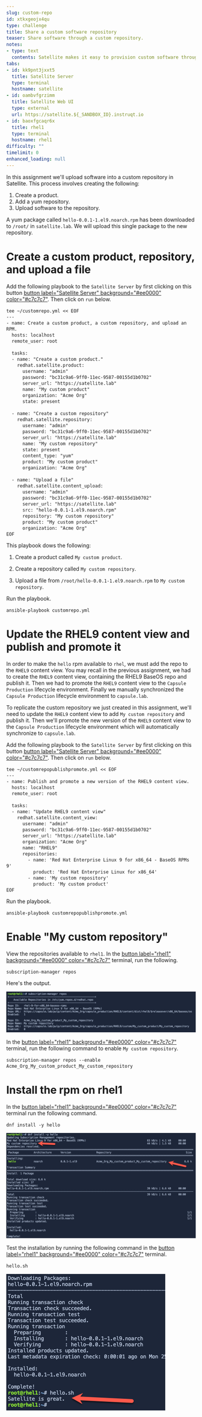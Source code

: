 ```yaml
---
slug: custom-repo
id: xtkxgeojx4qu
type: challenge
title: Share a custom software repository
teaser: Share software through a custom repository.
notes:
- type: text
  contents: Satellite makes it easy to provision custom software through custom repositories.
tabs:
- id: kk9pnt3jxxt5
  title: Satellite Server
  type: terminal
  hostname: satellite
- id: oambvfgrzimm
  title: Satellite Web UI
  type: external
  url: https://satellite.${_SANDBOX_ID}.instruqt.io
- id: baoxfgcaqr6x
  title: rhel1
  type: terminal
  hostname: rhel1
difficulty: ""
timelimit: 0
enhanced_loading: null
---
```


In this assignment we'll upload software into a custom repository in Satellite. This process involves creating the following:

1. Create a product.
2. Add a yum repository.
3. Upload software to the repository.

A yum package called `hello-0.0.1-1.el9.noarch.rpm` has been downloaded to `/root/` in `satellite.lab`. We will upload this single package to the new repository.

# Create a custom product, repository, and upload a file

Add the following playbook to the `Satellite Server` by first clicking on this button [button label="Satellite Server" background="#ee0000" color="#c7c7c7"](tab-0). Then click on `run` below.

```bash,run
tee ~/customrepo.yml << EOF
---
- name: Create a custom product, a custom repository, and upload an RPM.
  hosts: localhost
  remote_user: root

  tasks:
  - name: "Create a custom product."
    redhat.satellite.product:
      username: "admin"
      password: "bc31c9a6-9ff0-11ec-9587-00155d1b0702"
      server_url: "https://satellite.lab"
      name: "My custom product"
      organization: "Acme Org"
      state: present

  - name: "Create a custom repository"
    redhat.satellite.repository:
      username: "admin"
      password: "bc31c9a6-9ff0-11ec-9587-00155d1b0702"
      server_url: "https://satellite.lab"
      name: "My custom repository"
      state: present
      content_type: "yum"
      product: "My custom product"
      organization: "Acme Org"

  - name: "Upload a file"
    redhat.satellite.content_upload:
      username: "admin"
      password: "bc31c9a6-9ff0-11ec-9587-00155d1b0702"
      server_url: "https://satellite.lab"
      src: "hello-0.0.1-1.el9.noarch.rpm"
      repository: "My custom repository"
      product: "My custom product"
      organization: "Acme Org"
EOF
```

This playbook dows the following:

1. Create a product called `My custom product`.

2. Create a repository called `My custom repository`.

3. Upload a file from `/root/hello-0.0.1-1.el9.noarch.rpm` to `My custom repository`.

Run the playbook.

```bash,run
ansible-playbook customrepo.yml
```

Update the RHEL9 content view and publish and promote it
===

In order to make the `hello` rpm available to `rhel`, we must add the repo to the `RHEL9` content view. You may recall in the previous assignment, we had to create the `RHEL9` content view, containing the RHEL9 BaseOS repo and publish it. Then we had to promote the `RHEL9` content view to the `Capsule Production` lifecycle environment. Finally we manually synchronized the `Capsule Production` lifecycle environment to `capsule.lab`.

To replicate the custom repository we just created in this assignment, we'll need to update the `RHEL9` content view to add `My custom repository` and publish it. Then we'll promote the new version of the `RHEL9` content view to the `Capsule Production` lifecycle environment which will automatically synchronize to `capsule.lab`.

Add the following playbook to the `Satellite Server` by first clicking on this button [button label="Satellite Server" background="#ee0000" color="#c7c7c7"](tab-0). Then click on `run` below.

```bash,run
tee ~/customrepopublishpromote.yml << EOF
---
- name: Publish and promote a new version of the RHEL9 content view.
  hosts: localhost
  remote_user: root

  tasks:
  - name: "Update RHEL9 content view"
    redhat.satellite.content_view:
      username: "admin"
      password: "bc31c9a6-9ff0-11ec-9587-00155d1b0702"
      server_url: "https://satellite.lab"
      organization: "Acme Org"
      name: "RHEL9"
      repositories:
        - name: 'Red Hat Enterprise Linux 9 for x86_64 - BaseOS RPMs 9'
          product: 'Red Hat Enterprise Linux for x86_64'
        - name: 'My custom repository'
          product: 'My custom product'
EOF
```

Run the playbook.

```bash,run
ansible-playbook customrepopublishpromote.yml
```

Enable "My custom repository"
===

View the repositories available to `rhel1`. In the [button label="rhel1" background="#ee0000" color="#c7c7c7"](tab-2) terminal, run the following.

```bash,run
subscription-manager repos
```

Here's the output.

![repos](../assets/reposavailable.png)

In the [button label="rhel1" background="#ee0000" color="#c7c7c7"](tab-2) terminal, run the following command to enable `My custom repository`.

```bash,run
subscription-manager repos --enable Acme_Org_My_custom_product_My_custom_repository
```

Install the rpm on rhel1
===

In the [button label="rhel1" background="#ee0000" color="#c7c7c7"](tab-2) terminal run the following command.

```bash,run
dnf install -y hello
```

![install](../assets/helloinstall.png)

Test the installation by running the following command in the [button label="rhel1" background="#ee0000" color="#c7c7c7"](tab-2) terminal.

```bash,run
hello.sh
```

![output](../assets/helloshoutput.png)
